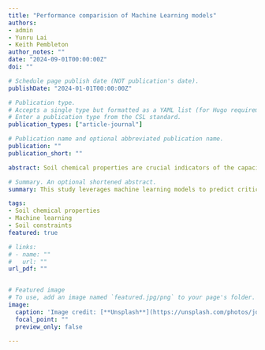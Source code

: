 ```yaml
---
title: "Performance comparision of Machine Learning models"
authors:
- admin
- Yunru Lai
- Keith Pembleton
author_notes: ""
date: "2024-09-01T00:00:00Z"
doi: ""

# Schedule page publish date (NOT publication's date).
publishDate: "2024-01-01T00:00:00Z"

# Publication type.
# Accepts a single type but formatted as a YAML list (for Hugo requirements).
# Enter a publication type from the CSL standard.
publication_types: ["article-journal"]

# Publication name and optional abbreviated publication name.
publication: ""
publication_short: ""

abstract: Soil chemical properties are crucial indicators of the capacity of soils to support plant growth. Soil chemical properties such as exchangeable sodium percentage (ESP), along with chloride (Cl), boron (B), and aluminium (Al) concentrations are important indicators for soil sodicity and elemental toxicities common in Australia. Information on these soil properties is available only for some regions of Australia or not available at all. Direct measurement of soil chemical properties can be challenging due to associated costs and complexities. Machine learning models provide promising approaches for timely and cost-effective prediction of soil properties. However, identifying the most suitable model to predict soil properties from particular datasets is challenging due to the variability in soil characteristics, the complexity of the data, and the need for models to generalize well across different conditions. We combined data from two Australian national databases [the National Paddock Survey (NPS) and Soil Data Federator (SDF)] and evaluated the ability of five machine learning models including random forest (RF), cubist (CU), extreme gradient boosting (XGB), support vector machine (SVM) and k nearest neighbour (kNN) in modelling Al, B, Cl concentrations and ESP.  Our results indicate that the CU performed best for Al, ESP, and Cl, while RF performed best for B in the training dataset. The prediction accuracy of RF models was slightly better for all the soil properties within the validation dataset. Measured soil properties such as electrical conductivity (EC) and pH were identified as the most critical variables for predicting ESP, B and Cl. The prediction interval coverage probability (PICP) result indicates that the RF model shows low prediction uncertainty for Al and B, and SVM model shows low prediction uncertainty for Cl and ESP.  The predictive models for soil chemical properties offer a cost-effective and reliable method for assessing soil quality. By enabling accurate predictions, these models can enhance farm management decisions, leading to optimized resource use for better production. 

# Summary. An optional shortened abstract.
summary: This study leverages machine learning models to predict critical soil chemical properties, such as exchangeable sodium percentage (ESP), chloride (Cl), boron (B), and aluminium (Al), essential for assessing soil health in Australia. Using data from two national databases, it evaluates five models—random forest (RF), cubist (CU), extreme gradient boosting (XGB), support vector machine (SVM), and k-nearest neighbor (kNN)for predictive accuracy. Cubist performed best for Al, ESP, and Cl, while RF excelled for B and overall validation accuracy. These models provide a cost-effective approach for assessing soil quality, supporting more informed farm management.

tags:
- Soil chemical properties
- Machine learning
- Soil constraints
featured: true

# links:
# - name: ""
#   url: ""
url_pdf: ""


# Featured image
# To use, add an image named `featured.jpg/png` to your page's folder. 
image:
  caption: 'Image credit: [**Unsplash**](https://unsplash.com/photos/jdD8gXaTZsc)'
  focal_point: ""
  preview_only: false

---
```


